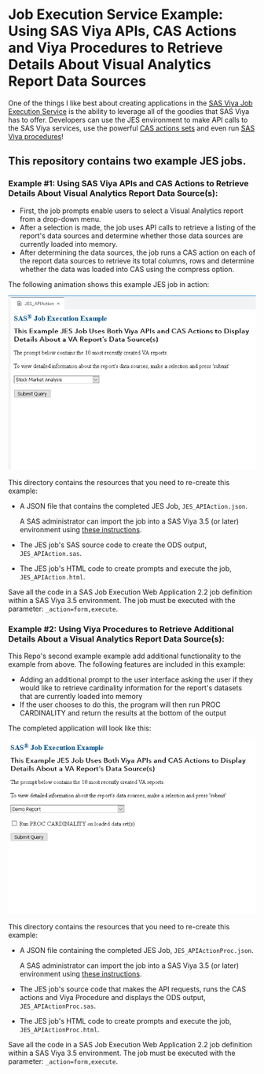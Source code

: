 # Job Execution Service Example: Using SAS Viya APIs, CAS Actions and Viya Procedures to Retrieve Details About Visual Analytics Report Data Sources

One of the things I like best about creating applications in the
[SAS Viya Job Execution Service](https://go.documentation.sas.com/?cdcId=jobexeccdc&cdcVersion=2.2&docsetId=jobexecug&docsetTarget=titlepage.htm&locale=en#p0izfftsr05kf6n1barcj6t2pxid)
is the ability to leverage all of the goodies that SAS Viya has to offer.
Developers can use the JES environment to make API calls to the SAS Viya
services, use the powerful
[CAS actions sets](https://go.documentation.sas.com/?docsetId=pgmdiff&docsetTarget=p06ibhzb2bklaon1a86ili3wpil9.htm&docsetVersion=3.5&locale=en)
and even run
[SAS Viya procedures](https://go.documentation.sas.com/?docsetId=pgmdiff&docsetTarget=n16pcp93f99tsen11ks9rgnongpw.htm&docsetVersion=3.5&locale=en)!

## This repository contains two example JES jobs.  

### Example #1: Using SAS Viya APIs and CAS Actions to Retrieve Details About Visual Analytics Report Data Source(s):

- First, the job prompts enable users to select a Visual Analytics report from a
  drop-down menu.
- After a selection is made, the job uses API calls to retrieve a listing of the
  report's data sources and determine whether those data sources are currently
  loaded into memory.
- After determining the data sources, the job runs a CAS action on each of the
  report data sources to retrieve its total columns, rows and determine whether
  the data was loaded into CAS using the compress option.

The following animation shows this example JES job in action:

![Sample HTML form](./JES_APIAction.gif)

This directory contains the resources that you need to re-create this example:

- A JSON file that contains the completed JES Job, `JES_APIAction.json`.

  A SAS administrator can import the job into a SAS Viya 3.5 (or later)
  environment using
  [these instructions](https://go.documentation.sas.com/?docsetId=calpromotion&docsetTarget=n0djzpossyj6rrn1vvi1wfvp2qhp.htm&docsetVersion=3.5&locale=en#p1h997oay4wsjon1uby6m99zzhsx).

- The JES job's SAS source code to create the ODS output, `JES_APIAction.sas`.
- The JES job's HTML code to create prompts and execute the job,
  `JES_APIAction.html`.

Save all the code in a SAS Job Execution Web Application 2.2 job definition
within a SAS Viya 3.5 environment. The job must be executed with the parameter:
`_action=form,execute`.

### Example #2: Using Viya Procedures to Retrieve Additional Details About a Visual Analytics Report Data Source(s):

This Repo's second example example add additional functionality to the example from above.  The following features are included in this example:

- Adding an additional prompt to the user interface asking the user if they would like to retrieve cardinality information for the report's datasets that are currently loaded into memory
- If the user chooses to do this, the program will then run PROC CARDINALITY and return the results at the bottom of the output

The completed application will look like this:

![Sample HTML form](./apiActionProc.gif)

This directory contains the resources that you need to re-create this example:
- A JSON file containing the completed JES Job, `JES_APIActionProc.json`.

  A SAS administrator can import the job into a SAS Viya 3.5 (or later)
  environment using
  [these instructions](https://go.documentation.sas.com/?docsetId=calpromotion&docsetTarget=n0djzpossyj6rrn1vvi1wfvp2qhp.htm&docsetVersion=3.5&locale=en#p1h997oay4wsjon1uby6m99zzhsx).

- The JES job's source code that makes the API requests, runs the CAS actions and Viya Procedure and displays the ODS output, `JES_APIActionProc.sas`.
- The JES job's HTML code to create prompts and execute the job,
  `JES_APIActionProc.html`.

Save all the code in a SAS Job Execution Web Application 2.2 job definition
within a SAS Viya 3.5 environment. The job must be executed with the parameter:
`_action=form,execute`.


